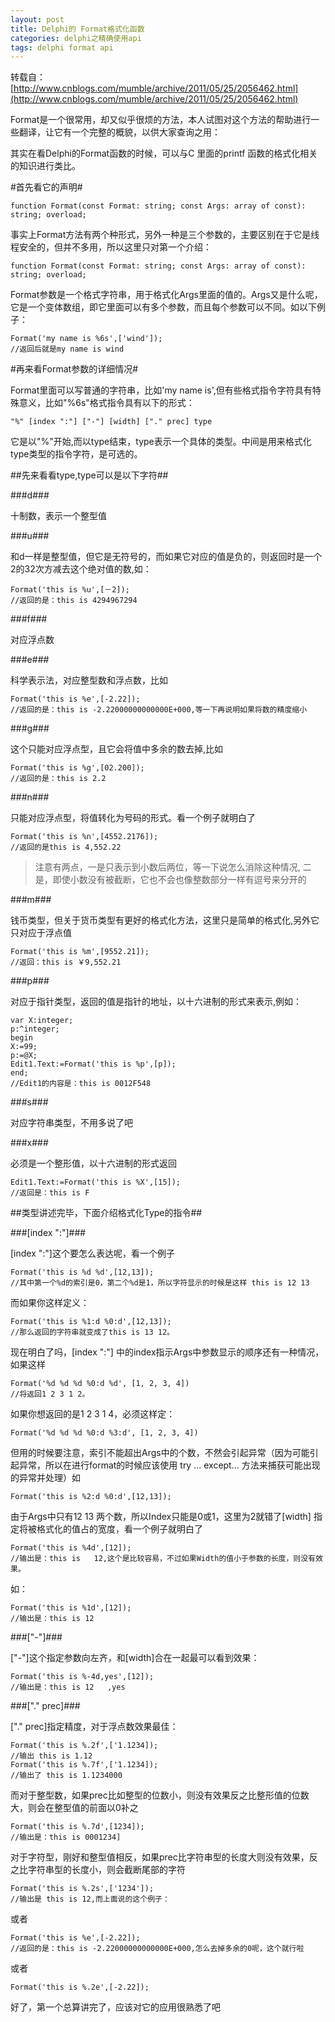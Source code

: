 ```yaml
---
layout: post
title: Delphi的 Format格式化函数
categories: delphi之精确使用api
tags: delphi format api
---
```



转载自：[http://www.cnblogs.com/mumble/archive/2011/05/25/2056462.html](http://www.cnblogs.com/mumble/archive/2011/05/25/2056462.html)
 
Format是一个很常用，却又似乎很烦的方法，本人试图对这个方法的帮助进行一些翻译，让它有一个完整的概貌，以供大家查询之用：

其实在看Delphi的Format函数的时候，可以与C 里面的printf 函数的格式化相关的知识进行类比。

#首先看它的声明#

    function Format(const Format: string; const Args: array of const): string; overload;

事实上Format方法有两个种形式，另外一种是三个参数的，主要区别在于它是线程安全的，但并不多用，所以这里只对第一个介绍：

    function Format(const Format: string; const Args: array of const): string; overload;

Format参数是一个格式字符串，用于格式化Args里面的值的。Args又是什么呢，它是一个变体数组，即它里面可以有多个参数，而且每个参数可以不同。如以下例子：

    Format('my name is %6s',['wind']);
    //返回后就是my name is wind


#再来看Format参数的详细情况#

Format里面可以写普通的字符串，比如'my name is',但有些格式指令字符具有特殊意义，比如"%6s"格式指令具有以下的形式：

    "%" [index ":"] ["-"] [width] ["." prec] type

它是以"%"开始,而以type结束，type表示一个具体的类型。中间是用来格式化type类型的指令字符，是可选的。


##先来看看type,type可以是以下字符##

###d###

十制数，表示一个整型值

###u###

和d一样是整型值，但它是无符号的，而如果它对应的值是负的，则返回时是一个2的32次方减去这个绝对值的数,如：

    Format('this is %u',[－2]);
    //返回的是：this is 4294967294

###f###

对应浮点数

###e###

科学表示法，对应整型数和浮点数，比如

    Format('this is %e',[-2.22]);
    //返回的是：this is -2.22000000000000E+000,等一下再说明如果将数的精度缩小

###g###

这个只能对应浮点型，且它会将值中多余的数去掉,比如

    Format('this is %g',[02.200]);
    //返回的是：this is 2.2

###n###

只能对应浮点型，将值转化为号码的形式。看一个例子就明白了

    Format('this is %n',[4552.2176]);
    //返回的是this is 4,552.22

>注意有两点，一是只表示到小数后两位，等一下说怎么消除这种情况, 二是，即使小数没有被截断，它也不会也像整数部分一样有逗号来分开的

###m###

钱币类型，但关于货币类型有更好的格式化方法，这里只是简单的格式化,另外它只对应于浮点值

    Format('this is %m',[9552.21]);
    //返回：this is ￥9,552.21

###p###

对应于指针类型，返回的值是指针的地址，以十六进制的形式来表示,例如：

    var X:integer;
    p:^integer;
    begin
    X:=99;
    p:=@X;
    Edit1.Text:=Format('this is %p',[p]);
    end;
    //Edit1的内容是：this is 0012F548

###s###

对应字符串类型，不用多说了吧

###x###

必须是一个整形值，以十六进制的形式返回

    Edit1.Text:=Format('this is %X',[15]);
    //返回是：this is F


##类型讲述完毕，下面介绍格式化Type的指令##

###[index ":"]###

[index ":"]这个要怎么表达呢，看一个例子

    Format('this is %d %d',[12,13]);
    //其中第一个%d的索引是0，第二个%d是1，所以字符显示的时候是这样 this is 12 13

而如果你这样定义：

    Format('this is %1:d %0:d',[12,13]);
    //那么返回的字符串就变成了this is 13 12。
    
现在明白了吗，[index ":"] 中的index指示Args中参数显示的顺序还有一种情况，如果这样

    Format('%d %d %d %0:d %d', [1, 2, 3, 4])
    //将返回1 2 3 1 2。

如果你想返回的是1 2 3 1 4，必须这样定：

    Format('%d %d %d %0:d %3:d', [1, 2, 3, 4])

但用的时候要注意，索引不能超出Args中的个数，不然会引起异常（因为可能引起异常，所以在进行format的时候应该使用 try ... except... 方法来捕获可能出现的异常并处理）如

    Format('this is %2:d %0:d',[12,13]);

由于Args中只有12 13 两个数，所以Index只能是0或1，这里为2就错了[width] 指定将被格式化的值占的宽度，看一个例子就明白了

    Format('this is %4d',[12]);
    //输出是：this is   12,这个是比较容易，不过如果Width的值小于参数的长度，则没有效果。

如：

    Format('this is %1d',[12]);
    //输出是：this is 12

###["-"]###

["-"]这个指定参数向左齐，和[width]合在一起最可以看到效果：

    Format('this is %-4d,yes',[12]);
    //输出是：this is 12   ,yes

###["." prec]###

["." prec]指定精度，对于浮点数效果最佳：

    Format('this is %.2f',['1.1234]);
    //输出 this is 1.12
    Format('this is %.7f',['1.1234]);
    //输出了 this is 1.1234000

而对于整型数，如果prec比如整型的位数小，则没有效果反之比整形值的位数大，则会在整型值的前面以0补之

    Format('this is %.7d',[1234]);
    //输出是：this is 0001234]

对于字符型，刚好和整型值相反，如果prec比字符串型的长度大则没有效果，反之比字符串型的长度小，则会截断尾部的字符

    Format('this is %.2s',['1234']);
    //输出是 this is 12,而上面说的这个例子：

或者

    Format('this is %e',[-2.22]);
    //返回的是：this is -2.22000000000000E+000,怎么去掉多余的0呢，这个就行啦

或者

    Format('this is %.2e',[-2.22]);


好了，第一个总算讲完了，应该对它的应用很熟悉了吧